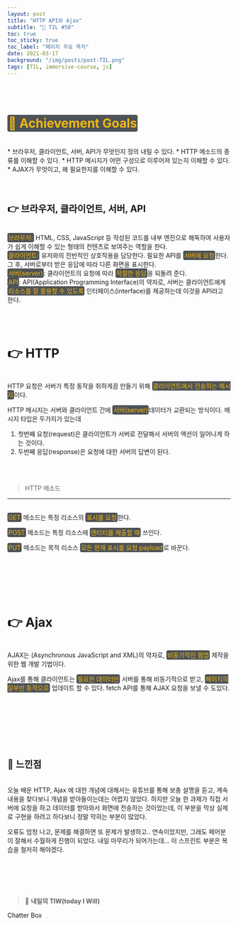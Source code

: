 ```yaml
---
layout: post
title: "HTTP API와 Ajax"
subtitle: "📅 TIL #50"
toc: true
toc_sticky: true
toc_label: "페이지 주요 목차"
date: 2021-03-17
background: "/img/posts/post-TIL.png"
tags: [TIL, immersive-course, js]
---
```




<br/>
<br/>

# <span style ="background-color:#4e5357; color:#f2b810; border-radius:4px; padding:2px">🎯 Achievement Goals</span>


<br/>
* 브라우저, 클라이언트, 서버, API가 무엇인지 정의 내릴 수 있다.
* HTTP 메소드의 종류를 이해할 수 있다.
* HTTP 메시지가 어떤 구성으로 이루어져 있는지 이해할 수 있다.
* AJAX가 무엇이고, 왜 필요한지를 이해할 수 있다.

<br/>
<br/>
<br/>

## 👉 브라우저, 클라이언트, 서버, API

<br/>
<span style ="background-color:#4e5357; color:#f2b810; border-radius:4px; padding:2px">브라우저:</span>
HTML, CSS, JavaScript 등 작성된 코드를 내부 엔진으로 해독하여 사용자가 쉽게 이해할 수 있는 형태의 컨텐츠로 보여주는 역할을 한다.

<br/>
<span style ="background-color:#4e5357; color:#f2b810; border-radius:4px; padding:2px">클라이언트:</span> 유저와의 전반적인 상호작용을 담당한다. 필요한 API를 <span style ="background-color:#4e5357; color:#f2b810; border-radius:4px; padding:2px">서버에 요청</span>한다. 그 후, 서버로부터 받은 응답에 따라 다른 화면을 표시한다.

<br/>
<span style ="background-color:#4e5357; color:#f2b810; border-radius:4px; padding:2px">서버(server)</span>: 클라이언트의 요청에 따라 <span style ="background-color:#4e5357; color:#f2b810; border-radius:4px; padding:2px">적절한 응답</span>을 되돌려 준다.

<br/>
<span style ="background-color:#4e5357; color:#f2b810; border-radius:4px; padding:2px">API</span>:  API(Application Programming Interface)의 약자로, 서버는 클라이언트에게 <span style ="background-color:#4e5357; color:#f2b810; border-radius:4px; padding:2px">리소스를 잘 활용할 수 있도록</span> 인터페이스(interface)를 제공하는데 이것을 API라고 한다.

<br/>
<br/>
<br/>
<br/>

# 👉 HTTP

<br/>
HTTP 요청은 서버가 특정 동작을 취하게끔 만들기 위해 <span style ="background-color:#4e5357; color:#f2b810; border-radius:4px; padding:2px">클라이언트에서 전송하는 메시지</span>이다.

HTTP 메시지는 서버와 클라이언트 간에 <span style ="background-color:#4e5357; color:#f2b810; border-radius:4px; padding:2px">서버(server)</span>데이터가 교환되는 방식</span>이다. 메시지 타입은 두가지가 있는데

1. 첫번째 요청(request)은 클라이언트가 서버로 전달해서 서버의 액션이 일어나게 하는 것이다.
2. 두번째 응답(response)은 요청에 대한 서버의 답변이 된다.

<br/>
<br/>

> HTTP 메소드
--------------------------------

<br/>
<span style ="background-color:#4e5357; color:#f2b810; border-radius:4px; padding:2px">GET</span> 메소드는 특정 리소스의 <span style ="background-color:#4e5357; color:#f2b810; border-radius:4px; padding:2px">표시를 요청</span>한다.

<span style ="background-color:#4e5357; color:#f2b810; border-radius:4px; padding:2px">POST</span> 메소드는 특정 리소스에 <span style ="background-color:#4e5357; color:#f2b810; border-radius:4px; padding:2px">엔티티를 제출할 때</span> 쓰인다.

<span style ="background-color:#4e5357; color:#f2b810; border-radius:4px; padding:2px">PUT</span> 메소드는 목적 리소스 <span style ="background-color:#4e5357; color:#f2b810; border-radius:4px; padding:2px">모든 현재 표시를 요청 payload</span>로 바꾼다.

<br/>
<br/>
<br/>
<br/>
<br/>

# 👉 Ajax


<br/>
AJAX는 (Asynchronous JavaScript and XML)의 약자로, <span style ="background-color:#4e5357; color:#f2b810; border-radius:4px; padding:2px">비동기적인 웹앱</span> 제작을 위한 웹 개발 기법이다.

Ajax를 통해 클라이언트는 <span style ="background-color:#4e5357; color:#f2b810; border-radius:4px; padding:2px">필요한 데이터만</span> 서버를 통해 비동기적으로 받고, <span style ="background-color:#4e5357; color:#f2b810; border-radius:4px; padding:2px">페이지의 일부만 동적으로</span> 업데이트 할 수 있다. fetch API를 통해 AJAX 요청을 보낼 수 도있다.

<br/>
<br/>
<br/>
<br/>
<br/>
<br/>

## 🙌 느낀점

<br/>
오늘 배운 HTTP, Ajax 에 대한 개념에 대해서는 유튜브를 통해 보충 설명을 듣고, 계속 내용을 찾다보니 개념을 받아들이는데는 어렵지 않았다. 하지만 오늘 한 과제가 직접 서버에 요청을 하고 데이터를 받아와서 화면에 전송하는 것이었는데, 이 부분을 막상 실제로 구현을 하려고 하다보니 정말 막히는 부분이 많았다.

오류도 엄청 나고, 문제를 해결하면 또 문제가 발생하고.. 연속이었지만, 그래도 페어분이 잘해서 수월하게 진행이 되었다. 내일 마무리가 되어가는데... 이 스프린트 부분은 복습을 철저히 해야겠다.

<br/>
<br/>
<br/>
<br/>

> 👊 **내일의 TIW(today I Will)**

Chatter Box

